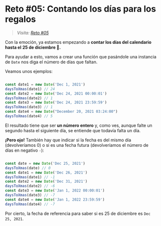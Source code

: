 # Reto #05: Contando los días para los regalos

> _Visita: [Reto #05](https://2021.adventjs.dev/challenges/05)_

Con la emoción, ya estamos empezando a **contar los días del calendario hasta el**
**25 de diciembre 📆.**

Para ayudar a esto, vamos a crear una función que pasándole una instancia de `Date`
nos diga el número de días que faltan.

Veamos unos ejemplos:

```javascript

const date1 = new Date('Dec 1, 2021')
daysToXmas(date1) // 24
const date2 = new Date('Dec 24, 2021 00:00:01')
daysToXmas(date2) // 1
const date3 = new Date('Dec 24, 2021 23:59:59')
daysToXmas(date3) // 1
const date4 = new Date("December 20, 2021 03:24:00")
daysToXmas(date4) // 5

```

El resultado tiene que ser **un número entero** y, como ves, aunque falte un
segundo hasta el siguiente día, se entiende que todavía falta un día.

**¡Pero ojo!** También hay que indicar si la fecha es del mismo día
(devolveríamos 0) o si es una fecha futura (devolveríamos el número de días
en negativo `-`):

```javascript

const date = new Date('Dec 25, 2021')
daysToXmas(date) // 0
const date1 = new Date('Dec 26, 2021')
daysToXmas(date1) // -1
const date2 = new Date('Dec 31, 2021')
daysToXmas(date2) // -6
const date3 = new Date('Jan 1, 2022 00:00:01')
daysToXmas(date3) // -7
const date4 = new Date('Jan 1, 2022 23:59:59')
daysToXmas(date4) // -7

```

Por cierto, la fecha de referencia para saber si es 25 de diciembre
es `Dec 25, 2021`.
